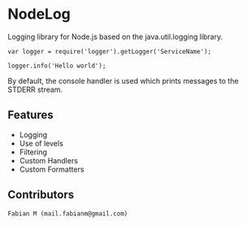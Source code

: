 # NodeLog

   Logging library for Node.js based on the java.util.logging library.

	var logger = require('logger').getLogger('ServiceName');

	logger.info('Hello world');  
		  
   By default, the console handler is used which prints messages to the STDERR stream.

## Features
   * Logging
   * Use of levels 
   * Filtering
   * Custom Handlers
   * Custom Formatters

## Contributors
	
	Fabian M (mail.fabianm@gmail.com)
